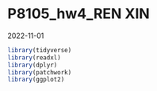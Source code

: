P8105_hw4_REN XIN
================
2022-11-01

``` r
library(tidyverse)
library(readxl)
library(dplyr)
library(patchwork)
library(ggplot2)
```
